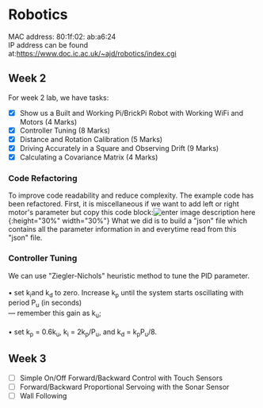 # Robotics  
MAC address: 80:1f:02: ab:a6:24  
IP address can be found at:https://www.doc.ic.ac.uk/~ajd/robotics/index.cgi  
## Week 2  
For week 2 lab, we have tasks:  
- [x] Show us a Built and Working Pi/BrickPi Robot with Working WiFi and Motors (4 Marks)  
- [x] Controller Tuning (8 Marks)  
- [x] Distance and Rotation Calibration (5 Marks)  
- [x] Driving Accurately in a Square and Observing Drift (9 Marks)  
- [x] Calculating a Covariance Matrix (4 Marks)  
### Code Refactoring
To improve code readability and reduce complexity. The example code has been refactored. First, it is miscellaneous if we want to add left or right motor's parameter but copy this code block:![enter image description here](https://i.loli.net/2018/10/20/5bcb4d5891a8d.png){:height="30%" width="30%"}
What we did is to build a "json" file which contains all the parameter information in and everytime read from this "json" file.
### Controller Tuning  
We can use "Ziegler-Nichols" heuristic method to tune the PID parameter.</br>  
• set k<sub>i</sub>and k<sub>d</sub> to zero. Increase k<sub>p</sub> until the system starts oscillating with period P<sub>u</sub> (in seconds)  
— remember this gain as k<sub>u</sub>;</br>  
• set k<sub>p</sub> = 0.6k<sub>u</sub>, k<sub>i</sub> = 2k<sub>p</sub>/P<sub>u</sub>, and k<sub>d</sub> = k<sub>p</sub>P<sub>u</sub>/8.</br>  

## Week 3
- [ ] Simple On/Off Forward/Backward Control with Touch Sensors
- [ ] Forward/Backward Proportional Servoing with the Sonar Sensor
- [ ] Wall Following